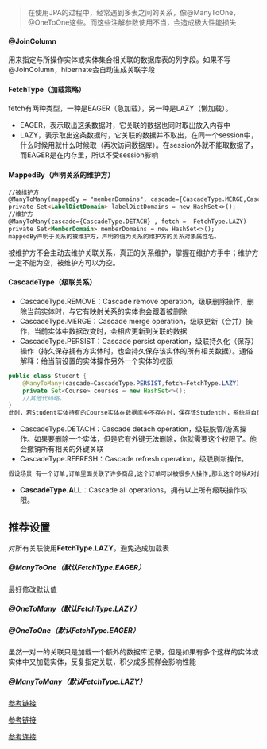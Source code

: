> 在使用JPA的过程中，经常遇到多表之间的关系，像@ManyToOne，@OneToOne这些。而这些注解参数使用不当，会造成极大性能损失

#### @JoinColumn

用来指定与所操作实体或实体集合相关联的数据库表的列字段。如果不写@JoinColumn，hibernate会自动生成关联字段

#### FetchType（加载策略）

fetch有两种类型，一种是EAGER（急加载），另一种是LAZY（懒加载）。

* EAGER，表示取出这条数据时，它关联的数据也同时取出放入内存中
* LAZY，表示取出这条数据时，它关联的数据并不取出，在同一个session中，什么时候用就什么时候取（再次访问数据库）。在session外就不能取数据了，而EAGER是在内存里，所以不受session影响

#### MappedBy（声明关系的维护方）

```markdown
//被维护方
@ManyToMany(mappedBy = "memberDomains", cascade={CascadeType.MERGE,CascadeType.DETACH} , fetch =  FetchType.EAGER)
private Set<LabelDictDomain> labelDictDomains = new HashSet<>();
//维护方
@ManyToMany(cascade={CascadeType.DETACH} , fetch =  FetchType.LAZY)
private Set<MemberDomain> memberDomains = new HashSet<>();
mappedBy声明于关系的被维护方，声明的值为关系的维护方的关系对象属性名。
```

被维护方不会主动去维护关联关系，真正的关系维护，掌握在维护方手中；维护方一定不能为空，被维护方可以为空。

#### CascadeType（级联关系）

* CascadeType.REMOVE：Cascade remove operation，级联删除操作，删除当前实体时，与它有映射关系的实体也会跟着被删除
* CascadeType.MERGE：Cascade merge operation，级联更新（合并）操作，当前实体中数据改变时，会相应更新到关联的数据
* CascadeType.PERSIST：Cascade persist operation，级联持久化（保存）操作（持久保存拥有方实体时，也会持久保存该实体的所有相关数据）。通俗解释：给当前设置的实体操作另外一个实体的权限

```java
public class Student {
    @ManyToMany(cascade=CascadeType.PERSIST,fetch=FetchType.LAZY)
    private Set<Course> courses = new HashSet<>();
    //其他代码略。
}
此时，若Student实体持有的Course实体在数据库中不存在时，保存该Student时，系统将自动在Course实体对应的数据库中保存这条Course数据。而如果没有这个权限，则无法保存该Course数据。
```

* CascadeType.DETACH：Cascade detach operation，级联脱管/游离操作。如果要删除一个实体，但是它有外键无法删除，你就需要这个权限了。他会撤销所有相关的外键关联
* CascadeType.REFRESH：Cascade refresh operation，级联刷新操作。

```markdown
假设场景 有一个订单,订单里面关联了许多商品,这个订单可以被很多人操作,那么这个时候A对此订单和关联的商品进行了修改,与此同时,B也进行了相同的操作,但是B先一步比A保存了数据,那么当A保存数据的时候,就需要先刷新订单信息及关联的商品信息后,再将订单及商品保存。
```

* **CascadeType.ALL**：Cascade all operations，拥有以上所有级联操作权限。

## 推荐设置

对所有关联使用**FetchType.LAZY**，避免造成加载表

##### @ManyToOne（默认FetchType.EAGER）

最好修改默认值

##### @OneToMany（默认FetchType.LAZY）

##### @OneToOne（默认FetchType.EAGER）

虽然一对一的关联只是加载一个额外的数据库记录，但是如果有多个这样的实体或实体中又加载实体，反复指定关联，积少成多照样会影响性能

##### @ManyToMany（默认FetchType.LAZY）



[参考链接](https://www.jianshu.com/p/e8caafce5445)

[参考链接](https://blog.csdn.net/pengjunlee/article/details/79972059)



[参考连接](https://www.ktanx.com/blog/p/4988)

